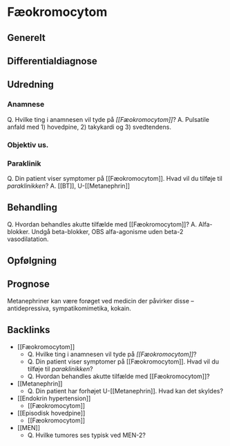 # Fæokromocytom
## Generelt


## Differentialdiagnose


## Udredning
### Anamnese
Q. Hvilke ting i anamnesen vil tyde på *[[Fæokromocytom]]*? 
A. Pulsatile anfald med 1) hovedpine, 2) takykardi og 3) svedtendens.

### Objektiv us.

### Paraklinik
Q. Din patient viser symptomer på [[Fæokromocytom]]. Hvad vil du tilføje til *paraklinikken*? 
A. [[BT]], U-[[Metanephrin]]

## Behandling
Q. Hvordan behandles akutte tilfælde med [[Fæokromocytom]]? 
A. Alfa-blokker. Undgå beta-blokker, OBS alfa-agonisme uden beta-2 vasodilatation.

## Opfølgning


## Prognose
Metanephriner kan være forøget ved medicin der påvirker disse – antidepressiva, sympatikomimetika, kokain.

## Backlinks
* [[Fæokromocytom]]
	* Q. Hvilke ting i anamnesen vil tyde på *[[Fæokromocytom]]*? 
	* Q. Din patient viser symptomer på [[Fæokromocytom]]. Hvad vil du tilføje til *paraklinikken*? 
	* Q. Hvordan behandles akutte tilfælde med [[Fæokromocytom]]? 
* [[Metanephrin]]
	* Q. Din patient har forhøjet U-[[Metanephrin]]. Hvad kan det skyldes?
* [[Endokrin hypertension]]
	* [[Fæokromocytom]]
* [[Episodisk hovedpine]]
	* [[Fæokromocytom]]
* [[MEN]]
	* Q. Hvilke tumores ses typisk ved MEN-2?

<!-- #anki/tag/med/Endocrinology #anki/deck/Medicine -->

<!-- {BearID:5FE4A740-2B26-49C9-AD39-69970ABF7D38-21575-00002691EAF713B6} -->
